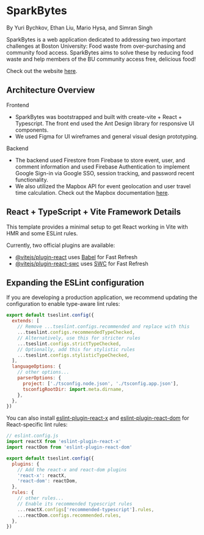 # SparkBytes
By Yuri Bychkov, Ethan Liu, Mario Hysa, and Simran Singh 

SparkBytes is a web application dedicated to addressing two important challenges at Boston University: Food waste from over-purchasing and community food access. SparkBytes aims to solve these by reducing food waste and help members of the BU community access free, delicious food!

Check out the website [here](https://681421597e29406dae061f0b--chic-griffin-d3de53.netlify.app/).

## Architecture Overview

Frontend 
- SparkBytes was bootstrapped and built with create-vite + React + Typescript. The front end used the Ant Design library for responsive UI components.
- We used Figma for UI wireframes and general visual design prototyping. 

Backend
- The backend used Firestore from Firebase to store event, user, and comment information and used Firebase Authentication to implement Google Sign-in via Google SSO, session tracking, and password recent functionality.
- We also utilized the Mapbox API for event geolocation and user travel time calculation. Check out the Mapbox documentation [here](https://docs.mapbox.com/api/overview/).

## React + TypeScript + Vite Framework Details

This template provides a minimal setup to get React working in Vite with HMR and some ESLint rules.

Currently, two official plugins are available:

- [@vitejs/plugin-react](https://github.com/vitejs/vite-plugin-react/blob/main/packages/plugin-react/README.md) uses [Babel](https://babeljs.io/) for Fast Refresh
- [@vitejs/plugin-react-swc](https://github.com/vitejs/vite-plugin-react-swc) uses [SWC](https://swc.rs/) for Fast Refresh

## Expanding the ESLint configuration

If you are developing a production application, we recommend updating the configuration to enable type-aware lint rules:

```js
export default tseslint.config({
  extends: [
    // Remove ...tseslint.configs.recommended and replace with this
    ...tseslint.configs.recommendedTypeChecked,
    // Alternatively, use this for stricter rules
    ...tseslint.configs.strictTypeChecked,
    // Optionally, add this for stylistic rules
    ...tseslint.configs.stylisticTypeChecked,
  ],
  languageOptions: {
    // other options...
    parserOptions: {
      project: ['./tsconfig.node.json', './tsconfig.app.json'],
      tsconfigRootDir: import.meta.dirname,
    },
  },
})
```

You can also install [eslint-plugin-react-x](https://github.com/Rel1cx/eslint-react/tree/main/packages/plugins/eslint-plugin-react-x) and [eslint-plugin-react-dom](https://github.com/Rel1cx/eslint-react/tree/main/packages/plugins/eslint-plugin-react-dom) for React-specific lint rules:

```js
// eslint.config.js
import reactX from 'eslint-plugin-react-x'
import reactDom from 'eslint-plugin-react-dom'

export default tseslint.config({
  plugins: {
    // Add the react-x and react-dom plugins
    'react-x': reactX,
    'react-dom': reactDom,
  },
  rules: {
    // other rules...
    // Enable its recommended typescript rules
    ...reactX.configs['recommended-typescript'].rules,
    ...reactDom.configs.recommended.rules,
  },
})
```
